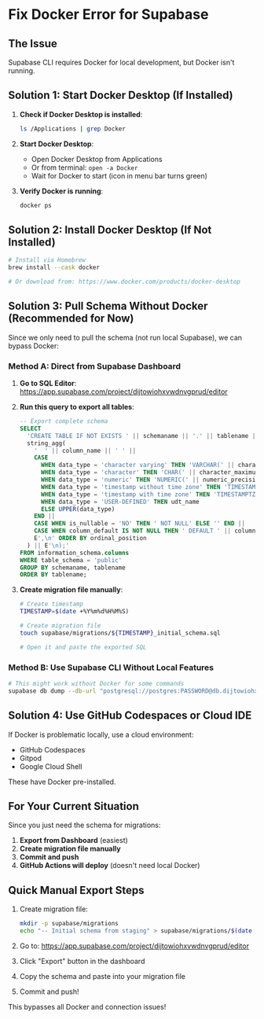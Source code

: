 # Fix Docker Error for Supabase

## The Issue
Supabase CLI requires Docker for local development, but Docker isn't running.

## Solution 1: Start Docker Desktop (If Installed)

1. **Check if Docker Desktop is installed**:
   ```bash
   ls /Applications | grep Docker
   ```

2. **Start Docker Desktop**:
   - Open Docker Desktop from Applications
   - Or from terminal: `open -a Docker`
   - Wait for Docker to start (icon in menu bar turns green)

3. **Verify Docker is running**:
   ```bash
   docker ps
   ```

## Solution 2: Install Docker Desktop (If Not Installed)

```bash
# Install via Homebrew
brew install --cask docker

# Or download from: https://www.docker.com/products/docker-desktop
```

## Solution 3: Pull Schema Without Docker (Recommended for Now)

Since we only need to pull the schema (not run local Supabase), we can bypass Docker:

### Method A: Direct from Supabase Dashboard

1. **Go to SQL Editor**: 
   https://app.supabase.com/project/dijtowiohxvwdnvgprud/editor

2. **Run this query to export all tables**:
   ```sql
   -- Export complete schema
   SELECT 
     'CREATE TABLE IF NOT EXISTS ' || schemaname || '.' || tablename || E' (\n' ||
     string_agg(
       '  ' || column_name || ' ' || 
       CASE 
         WHEN data_type = 'character varying' THEN 'VARCHAR(' || character_maximum_length || ')'
         WHEN data_type = 'character' THEN 'CHAR(' || character_maximum_length || ')'
         WHEN data_type = 'numeric' THEN 'NUMERIC(' || numeric_precision || ',' || numeric_scale || ')'
         WHEN data_type = 'timestamp without time zone' THEN 'TIMESTAMP'
         WHEN data_type = 'timestamp with time zone' THEN 'TIMESTAMPTZ'
         WHEN data_type = 'USER-DEFINED' THEN udt_name
         ELSE UPPER(data_type)
       END ||
       CASE WHEN is_nullable = 'NO' THEN ' NOT NULL' ELSE '' END ||
       CASE WHEN column_default IS NOT NULL THEN ' DEFAULT ' || column_default ELSE '' END,
       E',\n' ORDER BY ordinal_position
     ) || E'\n);'
   FROM information_schema.columns
   WHERE table_schema = 'public'
   GROUP BY schemaname, tablename
   ORDER BY tablename;
   ```

3. **Create migration file manually**:
   ```bash
   # Create timestamp
   TIMESTAMP=$(date +%Y%m%d%H%M%S)
   
   # Create migration file
   touch supabase/migrations/${TIMESTAMP}_initial_schema.sql
   
   # Open it and paste the exported SQL
   ```

### Method B: Use Supabase CLI Without Local Features

```bash
# This might work without Docker for some commands
supabase db dump --db-url "postgresql://postgres:PASSWORD@db.dijtowiohxvwdnvgprud.supabase.co:5432/postgres" -f supabase/migrations/initial.sql
```

## Solution 4: Use GitHub Codespaces or Cloud IDE

If Docker is problematic locally, use a cloud environment:
- GitHub Codespaces
- Gitpod
- Google Cloud Shell

These have Docker pre-installed.

## For Your Current Situation

Since you just need the schema for migrations:

1. **Export from Dashboard** (easiest)
2. **Create migration file manually**
3. **Commit and push**
4. **GitHub Actions will deploy** (doesn't need local Docker)

## Quick Manual Export Steps

1. Create migration file:
   ```bash
   mkdir -p supabase/migrations
   echo "-- Initial schema from staging" > supabase/migrations/$(date +%Y%m%d%H%M%S)_initial_schema.sql
   ```

2. Go to: https://app.supabase.com/project/dijtowiohxvwdnvgprud/editor

3. Click "Export" button in the dashboard

4. Copy the schema and paste into your migration file

5. Commit and push!

This bypasses all Docker and connection issues!